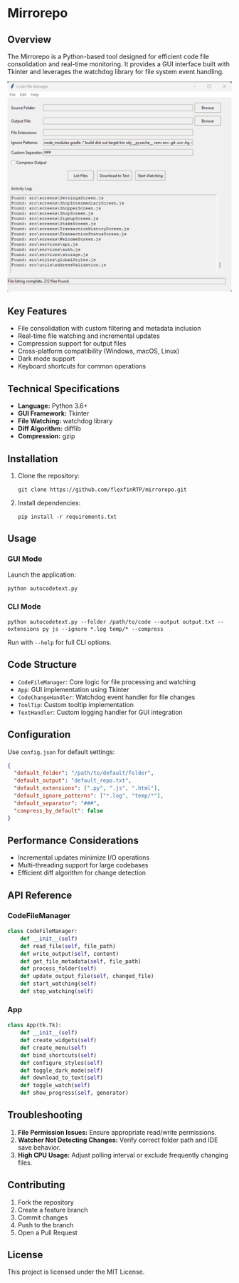 # Mirrorepo

## Overview

The Mirrorepo is a Python-based tool designed for efficient code file consolidation and real-time monitoring. It provides a GUI interface built with Tkinter and leverages the watchdog library for file system event handling.

![Main GUI Screenshot](autocodetext.png)

## Key Features

- File consolidation with custom filtering and metadata inclusion
- Real-time file watching and incremental updates
- Compression support for output files
- Cross-platform compatibility (Windows, macOS, Linux)
- Dark mode support
- Keyboard shortcuts for common operations

## Technical Specifications

- **Language:** Python 3.6+
- **GUI Framework:** Tkinter
- **File Watching:** watchdog library
- **Diff Algorithm:** difflib
- **Compression:** gzip

## Installation

1. Clone the repository:
   ```
   git clone https://github.com/flexfinRTP/mirrorepo.git
   ```

2. Install dependencies:
   ```
   pip install -r requirements.txt
   ```

## Usage

### GUI Mode

Launch the application:
```
python autocodetext.py
```

### CLI Mode

```
python autocodetext.py --folder /path/to/code --output output.txt --extensions py js --ignore *.log temp/* --compress
```

Run with `--help` for full CLI options.

## Code Structure

- `CodeFileManager`: Core logic for file processing and watching
- `App`: GUI implementation using Tkinter
- `CodeChangeHandler`: Watchdog event handler for file changes
- `ToolTip`: Custom tooltip implementation
- `TextHandler`: Custom logging handler for GUI integration

## Configuration

Use `config.json` for default settings:

```json
{
  "default_folder": "/path/to/default/folder",
  "default_output": "default_repo.txt",
  "default_extensions": [".py", ".js", ".html"],
  "default_ignore_patterns": ["*.log", "temp/*"],
  "default_separator": "###",
  "compress_by_default": false
}
```

## Performance Considerations

- Incremental updates minimize I/O operations
- Multi-threading support for large codebases
- Efficient diff algorithm for change detection

## API Reference

### CodeFileManager

```python
class CodeFileManager:
    def __init__(self)
    def read_file(self, file_path)
    def write_output(self, content)
    def get_file_metadata(self, file_path)
    def process_folder(self)
    def update_output_file(self, changed_file)
    def start_watching(self)
    def stop_watching(self)
```

### App

```python
class App(tk.Tk):
    def __init__(self)
    def create_widgets(self)
    def create_menu(self)
    def bind_shortcuts(self)
    def configure_styles(self)
    def toggle_dark_mode(self)
    def download_to_text(self)
    def toggle_watch(self)
    def show_progress(self, generator)
```

## Troubleshooting

1. **File Permission Issues:** Ensure appropriate read/write permissions.
2. **Watcher Not Detecting Changes:** Verify correct folder path and IDE save behavior.
3. **High CPU Usage:** Adjust polling interval or exclude frequently changing files.

## Contributing

1. Fork the repository
2. Create a feature branch
3. Commit changes
4. Push to the branch
5. Open a Pull Request

## License

This project is licensed under the MIT License.